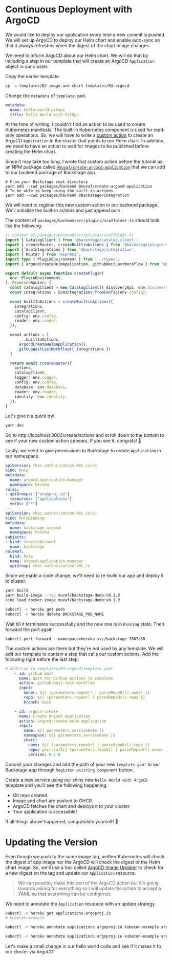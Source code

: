 # Continuous Deployment with ArgoCD

We would like to deploy our application every time a new commit is pushed. We
will set up ArgoCD to deploy our Helm chart and enable auto-sync so that it
always refreshes when the digest of the chart image changes.

We need to inform ArgoCD about our Helm chart. We will do that by including a
step in our template that will create an ArgoCD `Application` object in our
cluster.

Copy the earlier template.
```bash
cp -a templates/02-image-and-chart templates/03-argocd
```

Change the `metadata` of `template.yaml`
```yaml
metadata:
  name: hello-world-gitops
  title: Hello World with GitOps
```

At the time of writing, I couldn't find an action to be used to create
Kubernetes manifests. The built-in Kubernetes component is used for read-only
operations. So, we will have to write a [custom action][writing-custom-actions] 
to create an ArgoCD `Application` in the cluster that points to our Helm chart.
In addition, we need to have an action to wait for images to be published before
creating the Helm chart.

Since it may take too long, I wrote that custom action before the tutorial as an
NPM package called [`@muvaf/create-argocd-application`][npm-pkg] that we can add to our backend package of Backstage app.

```
# From your Backstage root directory
yarn add --cwd packages/backend @muvaf/create-argocd-application
# To be able to keep using the built-in actions.
yarn add --cwd packages/backend @backstage/integration
```

We will need to register this new custom action in our backend package.
We'll initialize the built-in actions and just append ours.

The content of `packages/backend/src/plugins/scaffolder.ts` should look
like the following:
```typescript
// Content of packages/backend/src/plugins/scaffolder.ts
import { CatalogClient } from '@backstage/catalog-client';
import { createRouter, createBuiltinActions } from '@backstage/plugin-scaffolder-backend';
import { ScmIntegrations } from '@backstage/integration';
import { Router } from 'express';
import type { PluginEnvironment } from '../types';
import { argocdCreateHelmApplication, githubWaitLastWorkflow } from "@muvaf/create-argocd-application";

export default async function createPlugin(
  env: PluginEnvironment,
): Promise<Router> {
  const catalogClient = new CatalogClient({ discoveryApi: env.discovery });
  const integrations = ScmIntegrations.fromConfig(env.config);

  const builtInActions = createBuiltinActions({
    integrations,
    catalogClient,
    config: env.config,
    reader: env.reader,
  });

  const actions = [
      ...builtInActions,
      argocdCreateHelmApplication(),
      githubWaitLastWorkflow({ integrations })
  ]

  return await createRouter({
    actions,
    catalogClient,
    logger: env.logger,
    config: env.config,
    database: env.database,
    reader: env.reader,
    identity: env.identity,
  });
}

```

Let's give it a quick try!
```bash
yarn dev
```

Go to http://localhost:3000/create/actions and scroll down to the bottom to see
if your new custom action appears. If you see it, congrats! 🎉


Lastly, we need to give permissions to Backstage to create `Application` in our
namespace.
```yaml
apiVersion: rbac.authorization.k8s.io/v1
kind: Role
metadata:
  name: argocd-application-manager
  namespace: heroku
rules:
- apiGroups: ["argoproj.io"]
  resources: ["applications"]
  verbs: ["*"]
---
apiVersion: rbac.authorization.k8s.io/v1
kind: RoleBinding
metadata:
  name: backstage-argocd
  namespace: heroku
subjects:
- kind: ServiceAccount
  name: backstage
roleRef:
  kind: Role
  name: argocd-application-manager
  apiGroup: rbac.authorization.k8s.io
```

Since we made a code change, we'll need to re-build our app and deploy it to
cluster.
```bash
yarn build
yarn build-image --tag muvaf/backstage-demo:v0.1.0
kind load docker-image muvaf/backstage-demo:v0.1.0
```
```bash
kubectl -n heroku get pods
kubectl -n heroku delete BACKSTAGE_POD_NAME
```

Wait till it terminates successfully and the new one is in `Running` state. Then
forward the port again:
```
kubectl port-forward --namespace=heroku svc/backstage 7007:80
```

The custom actions are there but they're not used by any template. We will edit our
template to contain a step that calls our custom actions. Add the following right
before the last step:
```yaml
# Addition to templates/03-argocd/template.yaml
    - id: github-wait
      name: Wait for Github Actions to complete
      action: github:wait-last-workflow
      input:
        owner: ${{ (parameters.repoUrl | parseRepoUrl).owner }}
        repo: ${{ (parameters.repoUrl | parseRepoUrl).repo }}
        branch: main

    - id: argocd-create
      name: Create ArgoCD Application
      action: argocd:create-helm-application
      input:
        name: ${{ parameters.serviceName }}
        namespace: ${{ parameters.serviceName }}
        chart:
          name: ${{ (parameters.repoUrl | parseRepoUrl).repo }}
          repo: ghcr.io/${{ (parameters.repoUrl | parseRepoUrl).owner }}-chart
          version: 0.1.0
```

Commit your changes and add the path of your new `template.yaml` to our
Backstage app through `Register existing component` button.

Create a new service using our shiny new `Hello World with ArgoCD` template and
you'll see the following happening:
* Git repo created.
* Image and chart are pushed to GHCR.
* ArgoCD fetches the chart and deploys it to your cluster.
* Your application is accessible!

If all things above happened, congratulate yourself! 🎉

# Updating the Version

Even though we push to the same image tag, neither Kubernetes will check the
digest of app image nor the ArgoCD will check the digest of the Helm chart
image. So, we'll use a tool called [ArgoCD Image Updater][argocd-image-updater]
to check for a new digest on the tag and update our `Application` resource.

> We can possibly make this part of the ArgoCD action but it's going towards
> asking for everything so I will update the action to accept a YAML so that
> everything can be configured.

We need to annotate the `Application` resource with an update strategy.
```bash
kubectl -n heroku get applications.argoproj.io
# kubecon-example
```
```bash
kubectl -n heroku annotate applications.argoproj.io kubecon-example argocd-image-updater.argoproj.io/image-list='main=ghcr.io/muvaf/kubecon-example:main'
```
```bash
kubectl -n heroku annotate applications.argoproj.io kubecon-example argocd-image-updater.argoproj.io/main.update-strategy='digest'
```

Let's make a small change in our hello world code and see if it makes it to our
cluster via ArgoCD!


[writing-custom-actions]: https://backstage.io/docs/features/software-templates/writing-custom-actions
[npm-pkg]: https://www.npmjs.com/package/@muvaf/create-argocd-application
[argocd-image-updater]: https://argocd-image-updater.readthedocs.io/